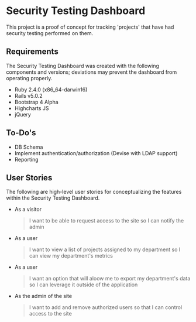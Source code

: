 # Security Testing Dashboard

This project is a proof of concept for tracking 'projects' that have had security testing performed on them.

## Requirements
The Security Testing Dashboard was created with the following components and versions; deviations may prevent the dashboard from operating properly. 

* Ruby 2.4.0 (x86_64-darwin16)
* Rails v5.0.2
* Bootstrap 4 Alpha
* Highcharts JS
* jQuery

## To-Do's

* DB Schema
* Implement authentication/authorization (Devise with LDAP support)
* Reporting

## User Stories
The following are high-level user stories for conceptualizing the features within the Security Testing Dashboard.

*   As a visitor
    > I want to be able to request access to the site
    > so I can notify the admin 

*   As a user
    > I want to view a list of projects assigned to my department
    > so I can view my department's metrics 

*   As a user
    > I want an option that will aloow me to export my department's data
    > so I can leverage it outside of the application

*   As the admin of the site
    > I want to add and remove authorized users
    > so that I can control access to the site 